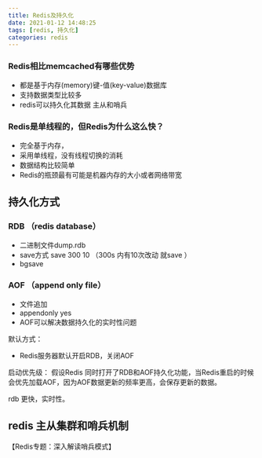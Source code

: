 ```yaml
---
title: Redis及持久化
date: 2021-01-12 14:48:25
tags: [redis, 持久化]
categories: redis
---
```


### Redis相比memcached有哪些优势

- 都是基于内存(memory)键-值(key-value)数据库
- 支持数据类型比较多
- redis可以持久化其数据 主从和哨兵


### Redis是单线程的，但Redis为什么这么快？

- 完全基于内存，
- 采用单线程，没有线程切换的消耗
- 数据结构比较简单
- Redis的瓶颈最有可能是机器内存的大小或者网络带宽


## 持久化方式
### RDB （redis database）
- 二进制文件dump.rdb
-  save方式 save 300 10  （300s 内有10次改动 就save ）
-  bgsave 

### AOF （append only file）
- 文件追加
- appendonly yes
- AOF可以解决数据持久化的实时性问题

默认方式：
- Redis服务器默认开启RDB，关闭AOF

启动优先级：
假设Redis 同时打开了RDB和AOF持久化功能，当Redis重启的时候会优先加载AOF，因为AOF数据更新的频率更高，会保存更新的数据。
  
rdb 更快，实时性。

## redis 主从集群和哨兵机制

【Redis专题：深入解读哨兵模式】







